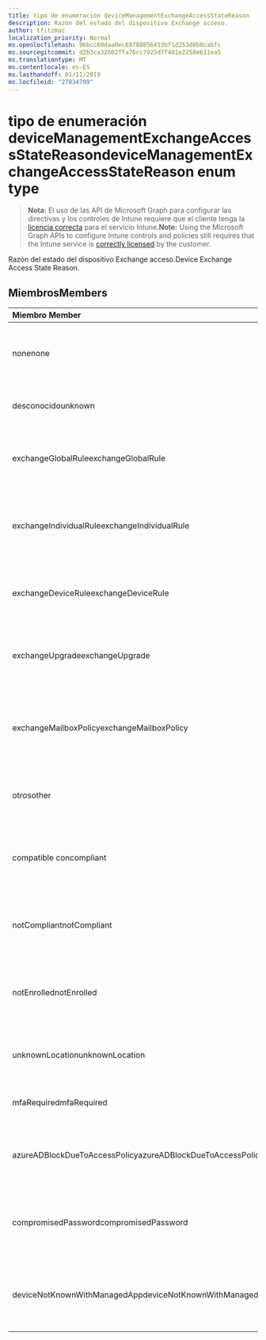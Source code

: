 ```yaml
---
title: tipo de enumeración deviceManagementExchangeAccessStateReason
description: Razón del estado del dispositivo Exchange acceso.
author: tfitzmac
localization_priority: Normal
ms.openlocfilehash: 96bcc60daa0ec69788856413bf1d253d8b0cabfc
ms.sourcegitcommit: d2b3ca32602ffa76cc7925d7f4d1e2258e611ea5
ms.translationtype: MT
ms.contentlocale: es-ES
ms.lasthandoff: 01/11/2019
ms.locfileid: "27834799"
---
```

# <a name="devicemanagementexchangeaccessstatereason-enum-type"></a><span data-ttu-id="d0702-103">tipo de enumeración deviceManagementExchangeAccessStateReason</span><span class="sxs-lookup"><span data-stu-id="d0702-103">deviceManagementExchangeAccessStateReason enum type</span></span>

> <span data-ttu-id="d0702-104">**Nota:** El uso de las API de Microsoft Graph para configurar las directivas y los controles de Intune requiere que el cliente tenga la [licencia correcta](https://go.microsoft.com/fwlink/?linkid=839381) para el servicio Intune.</span><span class="sxs-lookup"><span data-stu-id="d0702-104">**Note:** Using the Microsoft Graph APIs to configure Intune controls and policies still requires that the Intune service is [correctly licensed](https://go.microsoft.com/fwlink/?linkid=839381) by the customer.</span></span>

<span data-ttu-id="d0702-105">Razón del estado del dispositivo Exchange acceso.</span><span class="sxs-lookup"><span data-stu-id="d0702-105">Device Exchange Access State Reason.</span></span>
## <a name="members"></a><span data-ttu-id="d0702-106">Miembros</span><span class="sxs-lookup"><span data-stu-id="d0702-106">Members</span></span>
|<span data-ttu-id="d0702-107">Miembro	</span><span class="sxs-lookup"><span data-stu-id="d0702-107">Member</span></span>|<span data-ttu-id="d0702-108">Valor</span><span class="sxs-lookup"><span data-stu-id="d0702-108">Value</span></span>|<span data-ttu-id="d0702-109">Description</span><span class="sxs-lookup"><span data-stu-id="d0702-109">Description</span></span>|
|:---|:---|:---|
|<span data-ttu-id="d0702-110">none</span><span class="sxs-lookup"><span data-stu-id="d0702-110">none</span></span>|<span data-ttu-id="d0702-111">0</span><span class="sxs-lookup"><span data-stu-id="d0702-111">0</span></span>|<span data-ttu-id="d0702-112">Ninguna razón de estado de access detectada desde Exchange</span><span class="sxs-lookup"><span data-stu-id="d0702-112">No access state reason discovered from Exchange</span></span>|
|<span data-ttu-id="d0702-113">desconocido</span><span class="sxs-lookup"><span data-stu-id="d0702-113">unknown</span></span>|<span data-ttu-id="d0702-114">1</span><span class="sxs-lookup"><span data-stu-id="d0702-114">1</span></span>|<span data-ttu-id="d0702-115">Motivo del estado de acceso desconocido</span><span class="sxs-lookup"><span data-stu-id="d0702-115">Unknown access state reason</span></span>|
|<span data-ttu-id="d0702-116">exchangeGlobalRule</span><span class="sxs-lookup"><span data-stu-id="d0702-116">exchangeGlobalRule</span></span>|<span data-ttu-id="d0702-117">2</span><span class="sxs-lookup"><span data-stu-id="d0702-117">2</span></span>|<span data-ttu-id="d0702-118">Estado de acceso determinado por regla Global de Exchange</span><span class="sxs-lookup"><span data-stu-id="d0702-118">Access state determined by Exchange Global rule</span></span>|
|<span data-ttu-id="d0702-119">exchangeIndividualRule</span><span class="sxs-lookup"><span data-stu-id="d0702-119">exchangeIndividualRule</span></span>|<span data-ttu-id="d0702-120">3</span><span class="sxs-lookup"><span data-stu-id="d0702-120">3</span></span>|<span data-ttu-id="d0702-121">Estado de acceso determinado por regla Individual de Exchange</span><span class="sxs-lookup"><span data-stu-id="d0702-121">Access state determined by Exchange Individual rule</span></span>|
|<span data-ttu-id="d0702-122">exchangeDeviceRule</span><span class="sxs-lookup"><span data-stu-id="d0702-122">exchangeDeviceRule</span></span>|<span data-ttu-id="d0702-123">4</span><span class="sxs-lookup"><span data-stu-id="d0702-123">4</span></span>|<span data-ttu-id="d0702-124">Estado de acceso determinado por la regla de dispositivo de Exchange</span><span class="sxs-lookup"><span data-stu-id="d0702-124">Access state determined by Exchange Device rule</span></span>|
|<span data-ttu-id="d0702-125">exchangeUpgrade</span><span class="sxs-lookup"><span data-stu-id="d0702-125">exchangeUpgrade</span></span>|<span data-ttu-id="d0702-126">5</span><span class="sxs-lookup"><span data-stu-id="d0702-126">5</span></span>|<span data-ttu-id="d0702-127">Estado de acceso debido a la actualización de Exchange</span><span class="sxs-lookup"><span data-stu-id="d0702-127">Access state due to Exchange upgrade</span></span>|
|<span data-ttu-id="d0702-128">exchangeMailboxPolicy</span><span class="sxs-lookup"><span data-stu-id="d0702-128">exchangeMailboxPolicy</span></span>|<span data-ttu-id="d0702-129">6</span><span class="sxs-lookup"><span data-stu-id="d0702-129">6</span></span>|<span data-ttu-id="d0702-130">Estado de acceso determinado mediante una directiva de buzón de correo de Exchange</span><span class="sxs-lookup"><span data-stu-id="d0702-130">Access state determined by Exchange Mailbox Policy</span></span>|
|<span data-ttu-id="d0702-131">otros</span><span class="sxs-lookup"><span data-stu-id="d0702-131">other</span></span>|<span data-ttu-id="d0702-132">7</span><span class="sxs-lookup"><span data-stu-id="d0702-132">7</span></span>|<span data-ttu-id="d0702-133">Estado de acceso determinado por Exchange</span><span class="sxs-lookup"><span data-stu-id="d0702-133">Access state determined by Exchange</span></span>|
|<span data-ttu-id="d0702-134">compatible con</span><span class="sxs-lookup"><span data-stu-id="d0702-134">compliant</span></span>|<span data-ttu-id="d0702-135">8</span><span class="sxs-lookup"><span data-stu-id="d0702-135">8</span></span>|<span data-ttu-id="d0702-136">Estado de acceso concedido por el desafío de cumplimiento de normas</span><span class="sxs-lookup"><span data-stu-id="d0702-136">Access state granted by compliance challenge</span></span>|
|<span data-ttu-id="d0702-137">notCompliant</span><span class="sxs-lookup"><span data-stu-id="d0702-137">notCompliant</span></span>|<span data-ttu-id="d0702-138">9</span><span class="sxs-lookup"><span data-stu-id="d0702-138">9</span></span>|<span data-ttu-id="d0702-139">Estado de acceso revocado por desafío de cumplimiento de normas</span><span class="sxs-lookup"><span data-stu-id="d0702-139">Access state revoked by compliance challenge</span></span>|
|<span data-ttu-id="d0702-140">notEnrolled</span><span class="sxs-lookup"><span data-stu-id="d0702-140">notEnrolled</span></span>|<span data-ttu-id="d0702-141">10</span><span class="sxs-lookup"><span data-stu-id="d0702-141">10</span></span>|<span data-ttu-id="d0702-142">Revocado por el desafío de la administración de estado de Access</span><span class="sxs-lookup"><span data-stu-id="d0702-142">Access state revoked by management challenge</span></span>|
|<span data-ttu-id="d0702-143">unknownLocation</span><span class="sxs-lookup"><span data-stu-id="d0702-143">unknownLocation</span></span>|<span data-ttu-id="d0702-144">12</span><span class="sxs-lookup"><span data-stu-id="d0702-144">12</span></span>|<span data-ttu-id="d0702-145">Estado de acceso debido a la ubicación desconocida</span><span class="sxs-lookup"><span data-stu-id="d0702-145">Access state due to unknown location</span></span>|
|<span data-ttu-id="d0702-146">mfaRequired</span><span class="sxs-lookup"><span data-stu-id="d0702-146">mfaRequired</span></span>|<span data-ttu-id="d0702-147">13</span><span class="sxs-lookup"><span data-stu-id="d0702-147">13</span></span>|<span data-ttu-id="d0702-148">Estado de acceso debido a desafío MFA</span><span class="sxs-lookup"><span data-stu-id="d0702-148">Access state due to MFA challenge</span></span>|
|<span data-ttu-id="d0702-149">azureADBlockDueToAccessPolicy</span><span class="sxs-lookup"><span data-stu-id="d0702-149">azureADBlockDueToAccessPolicy</span></span>|<span data-ttu-id="d0702-150">14</span><span class="sxs-lookup"><span data-stu-id="d0702-150">14</span></span>|<span data-ttu-id="d0702-151">Estado de acceso revocado mediante una directiva de acceso de AAD</span><span class="sxs-lookup"><span data-stu-id="d0702-151">Access State revoked by AAD Access Policy</span></span>|
|<span data-ttu-id="d0702-152">compromisedPassword</span><span class="sxs-lookup"><span data-stu-id="d0702-152">compromisedPassword</span></span>|<span data-ttu-id="d0702-153">15</span><span class="sxs-lookup"><span data-stu-id="d0702-153">15</span></span>|<span data-ttu-id="d0702-154">Estado de acceso revocado por contraseña en peligro</span><span class="sxs-lookup"><span data-stu-id="d0702-154">Access State revoked by compromised password</span></span>|
|<span data-ttu-id="d0702-155">deviceNotKnownWithManagedApp</span><span class="sxs-lookup"><span data-stu-id="d0702-155">deviceNotKnownWithManagedApp</span></span>|<span data-ttu-id="d0702-156">16</span><span class="sxs-lookup"><span data-stu-id="d0702-156">16</span></span>|<span data-ttu-id="d0702-157">Estado de acceso revocado por desafío de aplicación administrada</span><span class="sxs-lookup"><span data-stu-id="d0702-157">Access state revoked by managed application challenge</span></span>|



